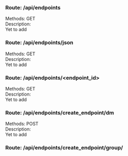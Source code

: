 ### Route: /api/endpoints
Methods: GET  
Description:  
Yet to add  


### Route: /api/endpoints/json
Methods: GET  
Description:  
Yet to add  


### Route: /api/endpoints/<endpoint_id>
Methods: GET  
Description:  
Yet to add  


### Route: /api/endpoints/create_endpoint/dm
Methods: POST  
Description:  
Yet to add  


### Route: /api/endpoints/create_endpoint/group/<title>
Methods: POST  
Description:  
Yet to add  


### Route: /api/endpoints/<group_id>/create_invite
Methods: POST  
Description:  
Yet to add  


### Route: /api/endpoints/<group_id>/invites
Methods: GET  
Description:  
Yet to add  


### Route: /api/endpoints/<group_id>/invites
Methods: DELETE  
Description:  
Yet to add  


### Route: /api/endpoints/join
Methods: GET POST  
Description:  
Yet to add  


### Route: /api/endpoints/<group_id>/leave
Methods: DELETE  
Description:  
Yet to add  


### Route: /api/endpoints/<group_id>/kick
Methods: DELETE  
Description:  
Yet to add  


